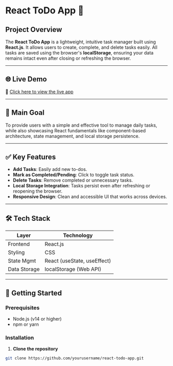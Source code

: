 # React ToDo App 📝

## Project Overview

The **React ToDo App** is a lightweight, intuitive task manager built using **React.js**. It allows users to create, complete, and delete tasks easily. All tasks are saved using the browser's **localStorage**, ensuring your data remains intact even after closing or refreshing the browser.

---

## 🌐 Live Demo

🔗 [Click here to view the live app](https://todo-app-alpha-liard.vercel.app/)

---

## 🎯 Main Goal

To provide users with a simple and effective tool to manage daily tasks, while also showcasing React fundamentals like component-based architecture, state management, and local storage persistence.

---

## ✅ Key Features

- **Add Tasks**: Easily add new to-dos.
- **Mark as Completed/Pending**: Click to toggle task status.
- **Delete Tasks**: Remove completed or unnecessary tasks.
- **Local Storage Integration**: Tasks persist even after refreshing or reopening the browser.
- **Responsive Design**: Clean and accessible UI that works across devices.

---

## 🛠️ Tech Stack

| Layer        | Technology      |
|--------------|-----------------|
| Frontend     | React.js        |
| Styling      | CSS             |
| State Mgmt   | React (useState, useEffect) |
| Data Storage | localStorage (Web API) |

---

## 🚀 Getting Started

### Prerequisites

- Node.js (v14 or higher)
- npm or yarn

### Installation

1. **Clone the repository**
```bash
git clone https://github.com/yourusername/react-todo-app.git
